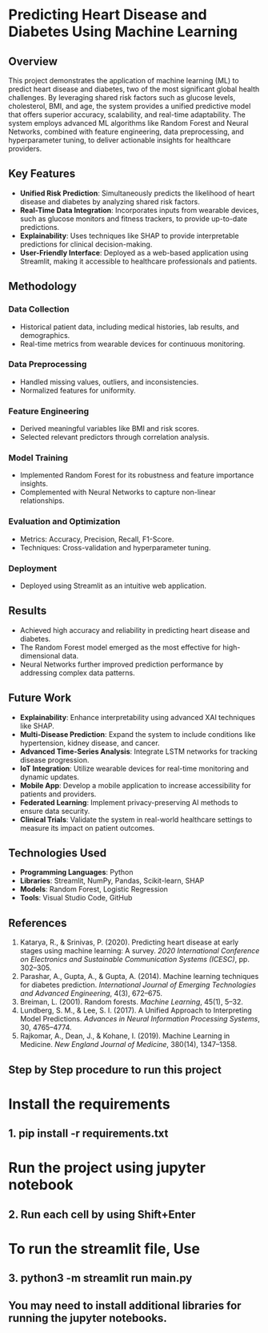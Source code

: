 # Predicting Heart Disease and Diabetes Using Machine Learning

## Overview
This project demonstrates the application of machine learning (ML) to predict heart disease and diabetes, two of the most significant global health challenges. By leveraging shared risk factors such as glucose levels, cholesterol, BMI, and age, the system provides a unified predictive model that offers superior accuracy, scalability, and real-time adaptability. The system employs advanced ML algorithms like Random Forest and Neural Networks, combined with feature engineering, data preprocessing, and hyperparameter tuning, to deliver actionable insights for healthcare providers.

## Key Features
- **Unified Risk Prediction**: Simultaneously predicts the likelihood of heart disease and diabetes by analyzing shared risk factors.
- **Real-Time Data Integration**: Incorporates inputs from wearable devices, such as glucose monitors and fitness trackers, to provide up-to-date predictions.
- **Explainability**: Uses techniques like SHAP to provide interpretable predictions for clinical decision-making.
- **User-Friendly Interface**: Deployed as a web-based application using Streamlit, making it accessible to healthcare professionals and patients.

## Methodology
### Data Collection
- Historical patient data, including medical histories, lab results, and demographics.
- Real-time metrics from wearable devices for continuous monitoring.

### Data Preprocessing
- Handled missing values, outliers, and inconsistencies.
- Normalized features for uniformity.

### Feature Engineering
- Derived meaningful variables like BMI and risk scores.
- Selected relevant predictors through correlation analysis.

### Model Training
- Implemented Random Forest for its robustness and feature importance insights.
- Complemented with Neural Networks to capture non-linear relationships.

### Evaluation and Optimization
- Metrics: Accuracy, Precision, Recall, F1-Score.
- Techniques: Cross-validation and hyperparameter tuning.

### Deployment
- Deployed using Streamlit as an intuitive web application.

## Results
- Achieved high accuracy and reliability in predicting heart disease and diabetes.
- The Random Forest model emerged as the most effective for high-dimensional data.
- Neural Networks further improved prediction performance by addressing complex data patterns.

## Future Work
- **Explainability**: Enhance interpretability using advanced XAI techniques like SHAP.
- **Multi-Disease Prediction**: Expand the system to include conditions like hypertension, kidney disease, and cancer.
- **Advanced Time-Series Analysis**: Integrate LSTM networks for tracking disease progression.
- **IoT Integration**: Utilize wearable devices for real-time monitoring and dynamic updates.
- **Mobile App**: Develop a mobile application to increase accessibility for patients and providers.
- **Federated Learning**: Implement privacy-preserving AI methods to ensure data security.
- **Clinical Trials**: Validate the system in real-world healthcare settings to measure its impact on patient outcomes.

## Technologies Used
- **Programming Languages**: Python
- **Libraries**: Streamlit, NumPy, Pandas, Scikit-learn, SHAP
- **Models**: Random Forest, Logistic Regression
- **Tools**: Visual Studio Code, GitHub

## References
1. Katarya, R., & Srinivas, P. (2020). Predicting heart disease at early stages using machine learning: A survey. *2020 International Conference on Electronics and Sustainable Communication Systems (ICESC)*, pp. 302–305.
2. Parashar, A., Gupta, A., & Gupta, A. (2014). Machine learning techniques for diabetes prediction. *International Journal of Emerging Technologies and Advanced Engineering*, 4(3), 672–675.
3. Breiman, L. (2001). Random forests. *Machine Learning*, 45(1), 5–32.
4. Lundberg, S. M., & Lee, S. I. (2017). A Unified Approach to Interpreting Model Predictions. *Advances in Neural Information Processing Systems*, 30, 4765–4774.
5. Rajkomar, A., Dean, J., & Kohane, I. (2019). Machine Learning in Medicine. *New England Journal of Medicine*, 380(14), 1347–1358.

## Step by Step procedure to run this project
  # Install the requirements
## 1. pip install -r requirements.txt
  # Run the project using jupyter notebook
## 2. Run each cell by using Shift+Enter
  # To run the streamlit file,  Use
## 3. python3 -m streamlit run main.py
   
## You may need to install additional libraries for running the jupyter notebooks.

## 
